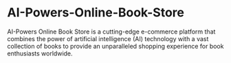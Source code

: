 # AI-Powers-Online-Book-Store
AI-Powers Online Book Store is a cutting-edge e-commerce platform that combines the power of artificial intelligence (AI) technology with a vast collection of books to provide an unparalleled shopping experience for book enthusiasts worldwide.
